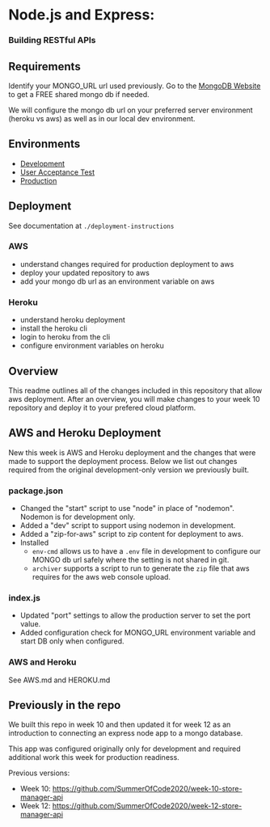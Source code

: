 # Node.js and Express:
### Building RESTful APIs


## Requirements
Identify your MONGO_URL url used previously. Go to the [MongoDB Website](https://www.mongodb.com/) to get a FREE shared mongo db if needed.

We will configure the mongo db url on your preferred server environment (heroku vs aws) as well as in our local dev environment.


## Environments
- [Development](http://localhost:8080/)
- [User Acceptance Test](https://cherry-q.herokuapp.com/)
- [Production]()


## Deployment
See documentation at `./deployment-instructions`


### AWS
- understand changes required for production deployment to aws
- deploy your updated repository to aws
- add your mongo db url as an environment variable on aws


### Heroku
- understand heroku deployment
- install the heroku cli
- login to heroku from the cli
- configure environment variables on heroku


## Overview
This readme outlines all of the changes included in this repository that allow aws deployment.
After an overview, you will make changes to your week 10 repository and deploy it to your prefered cloud platform.


## AWS and Heroku Deployment
New this week is AWS and Heroku deployment and the changes that were made to support the deployment process.
Below we list out changes required from the original development-only version we previously built.


### package.json
- Changed the "start" script to use "node" in place of "nodemon". Nodemon is for development only.
- Added a "dev" script to support using nodemon in development.
- Added a "zip-for-aws" script to zip content for deployment to aws.
- Installed 
    - `env-cmd` allows us to have a `.env` file in development to configure our MONGO db url safely where the setting is not shared in git.
    - `archiver` supports a script to run to generate the `zip` file that aws requires for the aws web console upload.


### index.js
- Updated "port" settings to allow the production server to set the port value.
- Added configuration check for MONGO_URL environment variable and start DB only when configured.


### AWS and Heroku
See AWS.md and HEROKU.md


## Previously in the repo
We built this repo in week 10 and then updated it for week 12 as an introduction to connecting an express node app to a mongo database.

This app was configured originally only for development and required additional work this week for production readiness.

Previous versions:

- Week 10: <https://github.com/SummerOfCode2020/week-10-store-manager-api>
- Week 12: <https://github.com/SummerOfCode2020/week-12-store-manager-api>
